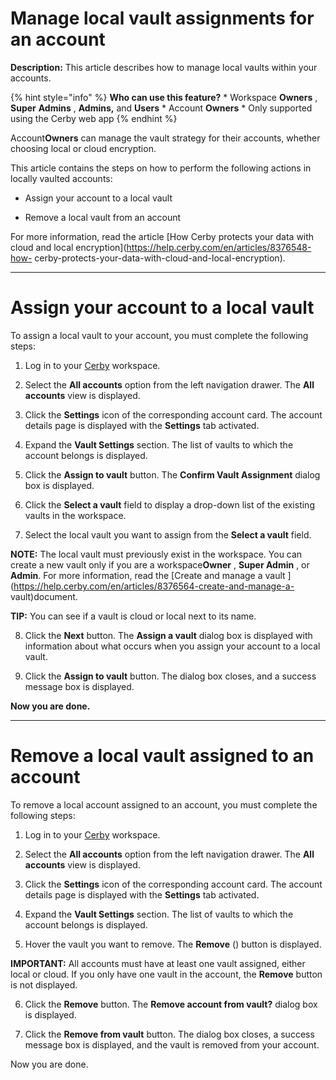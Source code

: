 # Manage local vault assignments for an account

**Description:** This article describes how to manage local vaults within your accounts.

{% hint style="info" %} **Who can use this feature?** * Workspace **Owners** ,
**Super** **Admins** , **Admins,** and **Users** * Account **Owners** * Only
supported using the Cerby web app {% endhint %}

Account**Owners** can manage the vault strategy for their accounts, whether
choosing local or cloud encryption.

This article contains the steps on how to perform the following actions in
locally vaulted accounts:

  * Assign your account to a local vault

  * Remove a local vault from an account

For more information, read the article [How Cerby protects your data with
cloud and local encryption](https://help.cerby.com/en/articles/8376548-how-
cerby-protects-your-data-with-cloud-and-local-encryption).

* * *

# Assign your account to a local vault

To assign a local vault to your account, you must complete the following
steps:

  1. Log in to your [Cerby](https://app.cerby.com/) workspace.

  2. Select the **All accounts** option from the left navigation drawer. The **All accounts** view is displayed.

  3. Click the **Settings** icon of the corresponding account card. The account details page is displayed with the **Settings** tab activated.

  4. Expand the **Vault Settings** section. The list of vaults to which the account belongs is displayed.

  5. Click the **Assign to vault** button. The **Confirm Vault Assignment** dialog box is displayed.

  6. Click the **Select a vault** field to display a drop-down list of the existing vaults in the workspace.

  7. Select the local vault you want to assign from the **Select a vault** field.

**NOTE:** The local vault must previously exist in the workspace. You can
create a new vault only if you are a workspace**Owner** , **Super Admin** , or
**Admin**. For more information, read the [Create and manage a vault
](https://help.cerby.com/en/articles/8376564-create-and-manage-a-
vault)document.

**TIP:** You can see if a vault is cloud or local next to its name.

  8. Click the **Next** button. The **Assign a vault** dialog box is displayed with information about what occurs when you assign your account to a local vault.

  9. Click the **Assign to vault** button. The dialog box closes, and a success message box is displayed.

**Now you are done.**

* * *

# Remove a local vault assigned to an account

To remove a local account assigned to an account, you must complete the
following steps:

  1. Log in to your [Cerby](https://app.cerby.com/) workspace.

  2. Select the **All accounts** option from the left navigation drawer. The **All accounts** view is displayed.

  3. Click the **Settings** icon of the corresponding account card. The account details page is displayed with the **Settings** tab activated.

  4. Expand the **Vault Settings** section. The list of vaults to which the account belongs is displayed.

  5. Hover the vault you want to remove. The **Remove** () button is displayed.

**IMPORTANT:** All accounts must have at least one vault assigned, either
local or cloud. If you only have one vault in the account, the **Remove**
button is not displayed.

  6. Click the **Remove** button. The **Remove account from vault?** dialog box is displayed. 

  7. Click the **Remove from vault** button. The dialog box closes, a success message box is displayed, and the vault is removed from your account.

Now you are done.

